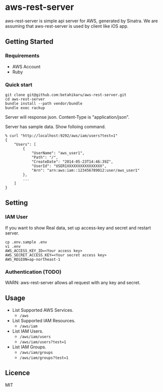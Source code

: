 aws-rest-server
=========

aws-rest-server is simple api server for AWS, generated by Sinatra.
We are assuming that aws-rest-server is used by client like iOS app.

## Getting Started

### Requirements
* AWS Account
* Ruby

### Quick start

```shell
git clone git@github.com:betahikaru/aws-rest-server.git
cd aws-rest-server
bundle install --path vendor/bundle
bundle exec rackup
```

Server will response json. Content-Type is "application/json".

Server has sample data. Show folloing command.

```shell
% curl "http://localhost:9292/aws/iam/users?test=1"
{
    "Users": [
        {
            "UserName": "aws_user1",
            "Path": "/",
            "CreateDate": "2014-05-23T14:46:39Z",
            "UserId": "USER1XXXXXXXXXXXXXXXX",
            "Arn": "arn:aws:iam::123456789012:user/aws_user1"
        },
        ...
    ]
}
```

## Setting

### IAM User
If you want to show Real data, set up access-key and secret and restart server.


```shell
cp .env.sample .env
vi .env
AWS_ACCESS_KEY_ID=<Your access key>
AWS_SECRET_ACCESS_KEY=<Your secret access key>
AWS_REGION=ap-northeast-1
```

### Authentication (TODO)
WARN: aws-rest-server allows all request with any key and secret.


## Usage

- List Supported AWS Services.
  - ```/aws```
- List Supported IAM Resources.
  - ```/aws/iam```
- List IAM Users.
  - ```/aws/iam/users```
  - ```/aws/iam/users?test=1```
- List IAM Groups.
  - ```/aws/iam/groups```
  - ```/aws/iam/groups?test=1```

## Licence
MIT
